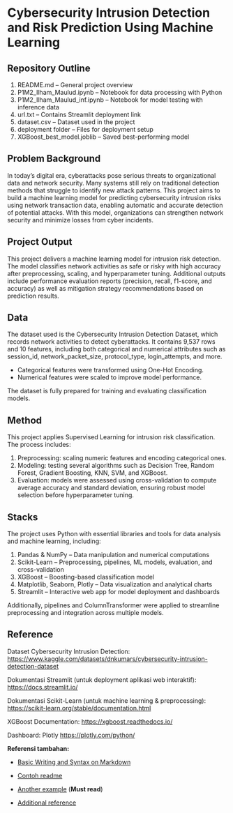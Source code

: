 # Cybersecurity Intrusion Detection and Risk Prediction Using Machine Learning

## Repository Outline

1. README.md – General project overview
2. P1M2_Ilham_Maulud.ipynb – Notebook for data processing with Python
3. P1M2_Ilham_Maulud_inf.ipynb – Notebook for model testing with inference data
4. url.txt – Contains Streamlit deployment link
5. dataset.csv – Dataset used in the project
6. deployment folder – Files for deployment setup
7. XGBoost_best_model.joblib – Saved best-performing model


## Problem Background
In today’s digital era, cyberattacks pose serious threats to organizational data and network security. Many systems still rely on traditional detection methods that struggle to identify new attack patterns. This project aims to build a machine learning model for predicting cybersecurity intrusion risks using network transaction data, enabling automatic and accurate detection of potential attacks. With this model, organizations can strengthen network security and minimize losses from cyber incidents.

## Project Output
This project delivers a machine learning model for intrusion risk detection. The model classifies network activities as safe or risky with high accuracy after preprocessing, scaling, and hyperparameter tuning. Additional outputs include performance evaluation reports (precision, recall, f1-score, and accuracy) as well as mitigation strategy recommendations based on prediction results.

## Data
The dataset used is the Cybersecurity Intrusion Detection Dataset, which records network activities to detect cyberattacks. It contains 9,537 rows and 10 features, including both categorical and numerical attributes such as session_id, network_packet_size, protocol_type, login_attempts, and more.

- Categorical features were transformed using One-Hot Encoding.
- Numerical features were scaled to improve model performance.

The dataset is fully prepared for training and evaluating classification models.

## Method
This project applies Supervised Learning for intrusion risk classification. The process includes:

1. Preprocessing: scaling numeric features and encoding categorical ones.
2. Modeling: testing several algorithms such as Decision Tree, Random Forest, Gradient Boosting, KNN, SVM, and XGBoost.
3. Evaluation: models were assessed using cross-validation to compute average accuracy and standard deviation, ensuring robust model selection before hyperparameter tuning.

## Stacks
The project uses Python with essential libraries and tools for data analysis and machine learning, including:

1. Pandas & NumPy – Data manipulation and numerical computations
2. Scikit-Learn – Preprocessing, pipelines, ML models, evaluation, and cross-validation
3. XGBoost – Boosting-based classification model
4. Matplotlib, Seaborn, Plotly – Data visualization and analytical charts
5. Streamlit – Interactive web app for model deployment and dashboards

Additionally, pipelines and ColumnTransformer were applied to streamline preprocessing and integration across multiple models.

## Reference


Dataset Cybersecurity Intrusion Detection: https://www.kaggle.com/datasets/dnkumars/cybersecurity-intrusion-detection-dataset

Dokumentasi Streamlit (untuk deployment aplikasi web interaktif): https://docs.streamlit.io/

Dokumentasi Scikit-Learn (untuk machine learning & preprocessing): https://scikit-learn.org/stable/documentation.html

XGBoost Documentation: https://xgboost.readthedocs.io/

Dashboard: Plotly https://plotly.com/python/

**Referensi tambahan:**
- [Basic Writing and Syntax on Markdown](https://docs.github.com/en/get-started/writing-on-github/getting-started-with-writing-and-formatting-on-github/basic-writing-and-formatting-syntax)
- [Contoh readme](https://github.com/fahmimnalfrzki/Swift-XRT-Automation)
- [Another example](https://github.com/sanggusti/final_bangkit) (**Must read**)

- [Additional reference](https://www.freecodecamp.org/news/how-to-write-a-good-readme-file/)
